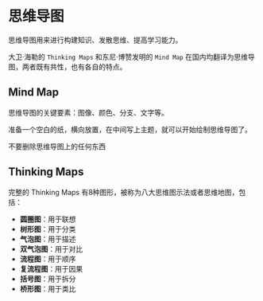 # 思维导图

思维导图用来进行构建知识、发散思维、提高学习能力。

大卫·海勒的 `Thinking Maps` 和东尼·博赞发明的 `Mind Map` 在国内均翻译为思维导图，两者既有共性，也有各自的特点。

## Mind Map

思维导图的关键要素：图像、颜色、分支、文字等。

准备一个空白的纸，横向放置，在中间写上主题，就可以开始绘制思维导图了。

不要删除思维导图上的任何东西

## Thinking Maps

完整的 Thinking Maps 有8种图形，被称为八大思维图示法或者思维地图，包括：

- **圆圈图**：用于联想
- **树形图**：用于分类
- **气泡图**：用于描述
- **双气泡图**：用于对比
- **流程图**：用于顺序
- **复流程图**：用于因果
- **括号图**：用于拆分
- **桥形图**：用于类比

